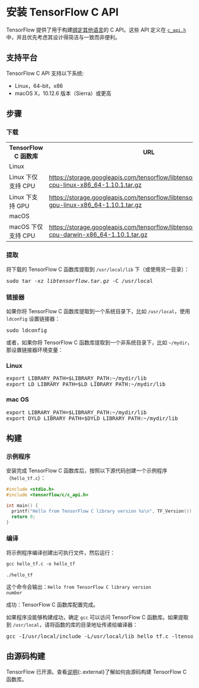 # 安装 TensorFlow C API

TensorFlow 提供了用于构建[绑定其他语言](../extend/language_bindings.md)的 C API。这些 API 定义在 <a href="https://github.com/tensorflow/tensorflow/blob/master/tensorflow/c/c_api.h" class="external"><code>c_api.h</code></a> 中，并且优先考虑其设计得简洁与一致而非便利。

## 支持平台

TensorFlow C API 支持以下系统:

* Linux，64-bit，x86
* macOS X，10.12.6 版本（Sierra）或更高

## 步骤

### 下载

<table>
  <tr><th>TensorFlow C 函数库 </th><th>URL</th></tr>
  <tr class="alt"><td colspan="2">Linux</td></tr>
  <tr>
    <td>Linux 下仅支持 CPU </td>
    <td class="devsite-click-to-copy"><a href="https://storage.googleapis.com/tensorflow/libtensorflow/libtensorflow-cpu-linux-x86_64-1.10.1.tar.gz">https://storage.googleapis.com/tensorflow/libtensorflow/libtensorflow-cpu-linux-x86_64-1.10.1.tar.gz</a></td>
  </tr>
  <tr>
    <td>Linux 下支持 GPU</td>
    <td class="devsite-click-to-copy"><a href="https://storage.googleapis.com/tensorflow/libtensorflow/libtensorflow-gpu-linux-x86_64-1.10.1.tar.gz">https://storage.googleapis.com/tensorflow/libtensorflow/libtensorflow-gpu-linux-x86_64-1.10.1.tar.gz</a></td>
  </tr>
  <tr class="alt"><td colspan="2">macOS</td></tr>
  <tr>
    <td>macOS 下仅支持 CPU</td>
    <td class="devsite-click-to-copy"><a href="https://storage.googleapis.com/tensorflow/libtensorflow/libtensorflow-cpu-darwin-x86_64-1.10.1.tar.gz">https://storage.googleapis.com/tensorflow/libtensorflow/libtensorflow-cpu-darwin-x86_64-1.10.1.tar.gz</a></td>
  </tr>
</table>

### 提取

将下载的 TensorFlow C 函数库提取到 `/usr/local/lib` 下（或使用另一目录）：

<pre class="devsite-terminal devsite-click-to-copy">
sudo tar -xz <var>libtensorflow.tar.gz</var> -C /usr/local
</pre>

### 链接器

如果你将 TensorFlow C 函数库提取到一个系统目录下，比如 `/usr/local`，使用 `ldconfig` 设置链接器：

<pre class="devsite-terminal devsite-click-to-copy">
sudo ldconfig
</pre>

或者，如果你将 TensorFlow C 函数库提取到一个非系统目录下，比如 `~/mydir`，那设置链接器环境变量：

<div class="ds-selector-tabs">
<section>
<h3>Linux</h3>
<pre class="prettyprint lang-bsh">
export LIBRARY_PATH=$LIBRARY_PATH:~/mydir/lib
export LD_LIBRARY_PATH=$LD_LIBRARY_PATH:~/mydir/lib
</pre>
</section>
<section>
<h3>mac OS</h3>
<pre class="prettyprint lang-bsh">
export LIBRARY_PATH=$LIBRARY_PATH:~/mydir/lib
export DYLD_LIBRARY_PATH=$DYLD_LIBRARY_PATH:~/mydir/lib
</pre>
</section>
</div><!--/ds-selector-tabs-->

## 构建

### 示例程序

安装完成 TensorFlow C 函数库后，按照以下源代码创建一个示例程序（`hello_tf.c`）：

```c
#include <stdio.h>
#include <tensorflow/c/c_api.h>

int main() {
  printf("Hello from TensorFlow C library version %s\n", TF_Version());
  return 0;
}
```

### 编译

将示例程序编译创建出可执行文件，然后运行：

<pre class="prettyprint lang-bsh">
<code class="devsite-terminal">gcc hello_tf.c -o hello_tf</code>

<code class="devsite-terminal">./hello_tf</code>
</pre>

这个命令会输出：<code>Hello from TensorFlow C library version <em>number</em></code>

成功：TensorFlow C 函数库配置完成。

如果程序没能够构建成功，确定 `gcc` 可以访问 TensorFlow C 函数库。如果提取到 `/usr/local`，请将函数的库的目录地址传递给编译器：

<pre class="devsite-terminal devsite-click-to-copy">
gcc -I/usr/local/include -L/usr/local/lib hello_tf.c -ltensorflow -o hello_tf
</pre>

## 由源码构建

TensorFlow 已开源。查看[说明](https://github.com/tensorflow/tensorflow/blob/master/tensorflow/tools/lib_package/README.md){:.external}了解如何由源码构建 TensorFlow C 函数库。
